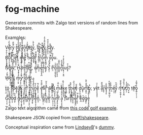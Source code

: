 # fog-machine

Generates commits with Zalgo text versions of random lines from Shakespeare.

Examples:

Vȩ̜̜̣̪̥̜̭̎̀̐̏̓̚̚r̩ỳ̡̧̪̩̗̦̗̎̃̏̎ s̨̧̘̜̗̄̇̆̕ţ̗̫̠̊̊̎̓̊̐̕r̢̭̍̋̊̋a̡̡̜̥̭̥̬̪̤̫̅̅̉̐̆̌̏̃̚ṋ̬̫̈̄̕g̛̟̠̜̪̠̦̟̅̎̆̒̇̕ê̤l̢y̟̣̮̝̜̒̂̀̎̀, ṭ̛̩̭̋ḣ̨̨̜̬̅̎̚e̡̛̩̗̅̅̂̎̕̚y̢̪̞̗̭̙̓̏̐̈̑̑̓̎̒ s̨̨̡̛̥̮̎̒̔̆̆̈̌ą̛̩̦̬̈̑̂̚y̥̟̩̘.


B̡̛̝̘̠̩̦̝̪́̀̍̑̓̎ú̦̘̠̝̜̘̝̙̮̂̅̒t̛̙̞̭̐̌̏̊̕ ļ̭̪̜̊̚ë̢̛̛̘̬̬̮̖̠̦̞̍̎̚̕t̢̪̦̠̑̊̃̑̑̉ m̢̮̫̩̌̐̑̉̏̇̀e̡̙̋̀̌̑̚ ḥ̇̃ȩ̛̬̬̦̟̭̤̮̮̔̆̃̄̍̄̍̍̇a̧̛̫̬̟̋̌̈̆r̖̩̬̙̘̃̄̃̎̂̆ f̬̞̦̤̉̄̓̌̍̊̃r̟̬̤̍̉ȏ̤̦̠̥̗̊̈̎̃̒̐̀m̧̢̭̬̪̮̂̅̊̌̋̑̅̊ ỷ̦̪̭̘̇̉̒̆̚̚o̢̗̓̑̅u.


N̜̆̑̋̍ǫ̛̣̑̂w̧̢̢̛̗̭̞̙̦̃̈̋̌̅̒̈̂, Ḫ̡̧̬̖̖̥̄̄̏̈a̡̧̛̦̩̝̫̭̜̐̀̍̃̃̉̑́̓ḿ̛̭̤̩̜̭̖̤̏̇̆̂̀̀̅̚l̡̜̖̐̇̕ě̤̎́̈̂̚̕ţ̘̖̮̀́́̎, w̛̙̠̤̘̆́̉̌̎́h̩̮̅̈ẻ̟̙̬̝̞̘̪̄̉̎̀̕r̨̨̮̜̀̂̀̃̐̇ę̟̙̀'ṡ̨̨̩̀̊̚ P̘̤̅ŏ̦̘̦̭̟̞̫̖̠̋̉̍l̨̨̮̙̙̟̘̮̑̂̍ȍ̧̬̬̓̎̍̄̅̌n̪̜̔̅̎̉̌̐̚̚į̟̜̦̣̬̮̤̉̒̆̑̔̀̄̍̓̇uś̨̥̔̑?


W̛̮̋̃̏̉e̡̢̪̦̟̫̍̀̆̋̋̂̎̋l̛̗̞̫̖̠̙̘̪̠̫̃̓̓̀̚l̡̨̨̠̙̮̖̞̃̄, m̗̦̣̙̟̀y̡̝̠̥̍̕ l̤̞̟̙̣̈̎ő̢̦̟̠̂̋̓̌rd̥̦̀̓̂̒̂̆.


ẗ̢̜̠̪o̢̘̖̣̦̫̗̟̍ s̨̬̗̟̖̤̭̐̄̇̑̐̚p̢̦̞̗̣̎̆̏̏̑̑́̌̋̒́ě̝̪̙̩ą̢̛̙̘̬̘̦̟̬̃́̕ķ̛̫̬̩̦̮̪̙̜̀ i̢̘̣̙̒̍̐̐̄n̨̛̛̞̙̤̙̪̟̍̒̒́̚ t̝̙̫̥̪̪̎̊̒̋̉̐̆̀̌̏̚ḩ̤̗̙̫̞̖̬̄̔̐̎̐i̢̠̟̪̗̣̗̞̅̏̌̊̏̉̎̃̇n̪̟̙̭̙̖̟̥̈̇́̐e̢̠̘̜̅̓́̅ é̢̢̢̛̬̭̮̣̟̫̇̋̋̎̉̄̕a̅̆ȑ̨̩̗̩̭̂̈̍̐̃̚̕ w̑i̮̎̑̑̌l̞̝̤̓̔̚̚l ṃ̦̥̍̏̇̅̔â̐̈k̢̭̙̪̗̘̥̝̓̓́̅̊e̞̝̪̬ t̗̘̬̭̋̃ḣ̢̖̥̘̖̮̪̞̌̋̊è̡̧̞̪̟̙̍̍̉̏̂̕̕e̢̐̌̄ d̨̢̡̮̣̩̣̬̫̩̗̉̋̒̚ů̬̥̜m̝̪̠̬̐̎̆̐̀̎̏̚̕b̡̞̥̤̌̍; yȅ̡̧̧̖̘̟̘̠̍̒̑t ȁ̠̥̈̐̏̌̚ṙ̥̬̩̄ȩ̘̘̗̥̎̆̐̍̕ ţ̠̠̪̥̪̦̥̄̒̋̃̍̂h̗̫̅̏̑̒ẽ̜̠̥̜́y̬̘̜̎̑̈̅̏ m̧̛̜̮̤̭̮̦̣̞̅́̀̃̐̎̋̕ù̧̖̠̥̮̪̇̉̆̏̒̎̃̕̕c̙̠̗̊̂̀́̓ḫ̦̫̖̍̆̉̚ ṭ̕ơ̞̤̂̚o̢̪̥̤̩̜̜̜̗̍̔̊̅̋̓


Ģ̦̖̦̥̑̊ơ̛̦̬̫̤̠̟̪̑̄̌̌̊̏̈̕ǒ̠̠̥̕d̖̬̙̑̉̐ ĝ̢̟̗̗̖̌̎̃̇̑̓ė̦̪̞̜̝̥̥̗̤̎̀̅̋̋̋̏̓̕ṋ̢̨̛̜̥̐̀̑̄̉́t̢̫̆̅̆ľ̘̙ę̠̠̝̗̭́̒̊̆̎́̇m̡̡̬̞̒̅̚ẻ̡̙̬̜̞̞̩̠̞̖̮̙̔̄̎n̨̘̤̆̍̇, g̨̦̜̦̋̃́̀i̠̘̤̒̂̓̚v̨̡̧̛̈̀e̛̮̠̭̐̊̎̓̄̐̋ ȟ̠̭̜̖̠̩̠̉̇̆̆̃̀̉̅̄̌i̦̟̖̘̤̝̭̐̊̌́̆́̓m̧̡̢̛̤̙̗̘̙̦̄̌̃̅̔̏̚̚ ḁ̢̦̞̗̥̮̙̔̈̑̆̋̐̉̔̃̔ f̨̛̂̋́̆̅̕ùrt̨̟̣̃̋̃h̢̗̬̤̄̒̒̌̚ȩ̞̬̬̭̫̓̄̎̒̂̀ŗ̟̥̝̐̔̈̅̚ e̩̪̅̓ḑ̮̎ģ̭̤̟̍ẹ̡̘̙̥̮̤̪̍̍̍̅̊̒̍̑

Zalgo text algorithm came from [this code golf example](https://codegolf.stackexchange.com/questions/57601/z%CC%A1%CC%ACa%CC%AF%CC%A7%CC%94l%CC%86%CC%93g%CC%98%CC%9F%CC%9Bo%CC%A1-generator).

Shakespeare JSON copied from [rrpff/shakespeare](https://github.com/rrpff/shakespeare).

Conceptual inspiration came from [LindseyB](https://github.com/LindseyB)'s [dummy](https://github.com/LindseyB/dummy).
